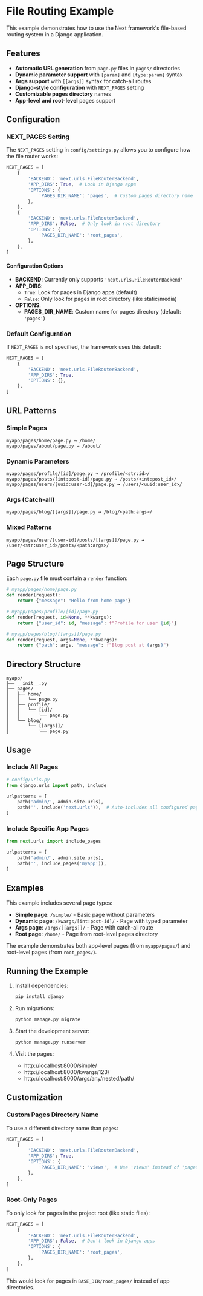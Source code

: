 # File Routing Example

This example demonstrates how to use the Next framework's file-based routing system in a Django application.

## Features

- **Automatic URL generation** from `page.py` files in `pages/` directories
- **Dynamic parameter support** with `[param]` and `[type:param]` syntax
- **Args support** with `[[args]]` syntax for catch-all routes
- **Django-style configuration** with `NEXT_PAGES` setting
- **Customizable pages directory** names
- **App-level and root-level** pages support

## Configuration

### NEXT_PAGES Setting

The `NEXT_PAGES` setting in `config/settings.py` allows you to configure how the file router works:

```python
NEXT_PAGES = [
    {
        'BACKEND': 'next.urls.FileRouterBackend',
        'APP_DIRS': True,  # Look in Django apps
        'OPTIONS': {
            'PAGES_DIR_NAME': 'pages',  # Custom pages directory name
        },
    },
    {
        'BACKEND': 'next.urls.FileRouterBackend',
        'APP_DIRS': False,  # Only look in root directory
        'OPTIONS': {
            'PAGES_DIR_NAME': 'root_pages',
        },
    },
]
```

#### Configuration Options

- **BACKEND**: Currently only supports `'next.urls.FileRouterBackend'`
- **APP_DIRS**: 
  - `True`: Look for pages in Django apps (default)
  - `False`: Only look for pages in root directory (like static/media)
- **OPTIONS**: 
  - **PAGES_DIR_NAME**: Custom name for pages directory (default: `'pages'`)

### Default Configuration

If `NEXT_PAGES` is not specified, the framework uses this default:

```python
NEXT_PAGES = [
    {
        'BACKEND': 'next.urls.FileRouterBackend',
        'APP_DIRS': True,
        'OPTIONS': {},
    },
]
```

## URL Patterns

### Simple Pages

```
myapp/pages/home/page.py → /home/
myapp/pages/about/page.py → /about/
```

### Dynamic Parameters

```
myapp/pages/profile/[id]/page.py → /profile/<str:id>/
myapp/pages/posts/[int:post-id]/page.py → /posts/<int:post_id>/
myapp/pages/users/[uuid:user-id]/page.py → /users/<uuid:user_id>/
```

### Args (Catch-all)

```
myapp/pages/blog/[[args]]/page.py → /blog/<path:args>/
```

### Mixed Patterns

```
myapp/pages/user/[user-id]/posts/[[args]]/page.py → /user/<str:user_id>/posts/<path:args>/
```

## Page Structure

Each `page.py` file must contain a `render` function:

```python
# myapp/pages/home/page.py
def render(request):
    return {"message": "Hello from home page"}

# myapp/pages/profile/[id]/page.py
def render(request, id=None, **kwargs):
    return {"user_id": id, "message": f"Profile for user {id}"}

# myapp/pages/blog/[[args]]/page.py
def render(request, args=None, **kwargs):
    return {"path": args, "message": f"Blog post at {args}"}
```

## Directory Structure

```
myapp/
├── __init__.py
├── pages/
│   ├── home/
│   │   └── page.py
│   ├── profile/
│   │   └── [id]/
│   │       └── page.py
│   └── blog/
│       └── [[args]]/
│           └── page.py
```

## Usage

### Include All Pages

```python
# config/urls.py
from django.urls import path, include

urlpatterns = [
    path('admin/', admin.site.urls),
    path('', include('next.urls')),  # Auto-includes all configured pages
]
```

### Include Specific App Pages

```python
from next.urls import include_pages

urlpatterns = [
    path('admin/', admin.site.urls),
    path('', include_pages('myapp')),
]
```

## Examples

This example includes several page types:

- **Simple page**: `/simple/` - Basic page without parameters
- **Dynamic page**: `/kwargs/[int:post-id]/` - Page with typed parameter  
- **Args page**: `/args/[[args]]/` - Page with catch-all route
- **Root page**: `/home/` - Page from root-level pages directory

The example demonstrates both app-level pages (from `myapp/pages/`) and root-level pages (from `root_pages/`).

## Running the Example

1. Install dependencies:
   ```bash
   pip install django
   ```

2. Run migrations:
   ```bash
   python manage.py migrate
   ```

3. Start the development server:
   ```bash
   python manage.py runserver
   ```

4. Visit the pages:
   - http://localhost:8000/simple/
   - http://localhost:8000/kwargs/123/
   - http://localhost:8000/args/any/nested/path/

## Customization

### Custom Pages Directory Name

To use a different directory name than `pages`:

```python
NEXT_PAGES = [
    {
        'BACKEND': 'next.urls.FileRouterBackend',
        'APP_DIRS': True,
        'OPTIONS': {
            'PAGES_DIR_NAME': 'views',  # Use 'views' instead of 'pages'
        },
    },
]
```

### Root-Only Pages

To only look for pages in the project root (like static files):

```python
NEXT_PAGES = [
    {
        'BACKEND': 'next.urls.FileRouterBackend',
        'APP_DIRS': False,  # Don't look in Django apps
        'OPTIONS': {
            'PAGES_DIR_NAME': 'root_pages',
        },
    },
]
```

This would look for pages in `BASE_DIR/root_pages/` instead of app directories.
